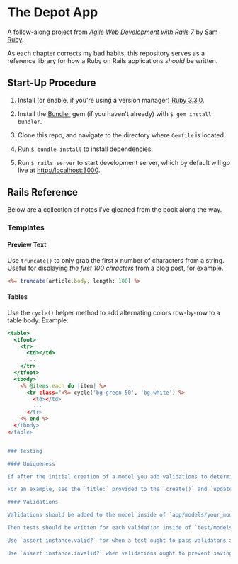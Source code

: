 # The Depot App

A follow-along project from [*Agile Web Development with Rails 7*](https://pragprog.com/titles/rails7/agile-web-development-with-rails-7/) by [Sam Ruby](https://intertwingly.net/blog/).

As each chapter corrects my bad habits, this repository serves as a reference library for how a Ruby on Rails applications *should* be written.

## Start-Up Procedure

1. Install (or enable, if you're using a version manager) [Ruby 3.3.0](https://www.ruby-lang.org/en/documentation/installation/).

2. Install the [Bundler](https://bundler.io/) gem (if you haven't already) with `$ gem install bundler`.

3. Clone this repo, and navigate to the directory where `Gemfile` is located.

4. Run `$ bundle install` to install dependencies.

5. Run `$ rails server` to start development server, which by default will go live at [http://localhost:3000](http://localhost:3000).

## Rails Reference

Below are a collection of notes I've gleaned from the book along the way.

### Templates

#### Preview Text

Use `truncate()` to only grab the first x number of characters from a string. Useful for displaying *the first 100 chracters* from a blog post, for example.

```RHTML
<%= truncate(article.body, length: 100) %>
```

#### Tables

Use the `cycle()` helper method to add alternating colors row-by-row to a table body. Example:

```RHTML
<table>
  <tfoot>
    <tr>
	  <td></td>
	  ...
	</tr>
  </tfoot>
  <tbody>
    <% @items.each do |item| %>
	  <tr class="<%= cycle('bg-green-50', 'bg-white') %>
	    <td></td>
		...
	  </tr>
	<% end %>
  </tbody>
</table>


### Testing

#### Uniqueness

If after the initial creation of a model you add validations to determine a property on an object needs to be unique in each instance, be sure to modify the `create()` and `update()` tests in `test/controllers/your_controller_name_test.rb` to provide unique arguments where appropriate.

For an example, see the `title:` provided to the `create()` and `update()` tests in `test/controllers/products_controller_test.rb` in this repo. Numbers are appended so as to create a random, unique title for both methods.

#### Validations

Validations should be added to the model inside of `app/models/your_model_name.rb`.

Then tests should be written for each validation inside of `test/models/your_model_name_test.rb`.

Use `assert instance.valid?` for when a test ought to pass validatons and successfully save to the database.

Use `assert instance.invalid?` when validations ought to prevent saving the object.


